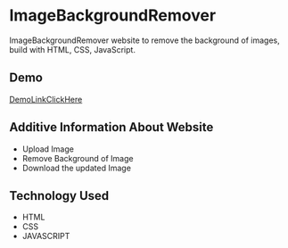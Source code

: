 # ImageBackgroundRemover
ImageBackgroundRemover website to remove the background of images, build with HTML, CSS, JavaScript.

## Demo
[DemoLinkClickHere](https://magus-11.github.io/ImageBackgroundRemover/)
## Additive Information About Website
* Upload Image
* Remove Background of Image
* Download the updated Image
## Technology Used
* HTML
* CSS
* JAVASCRIPT
